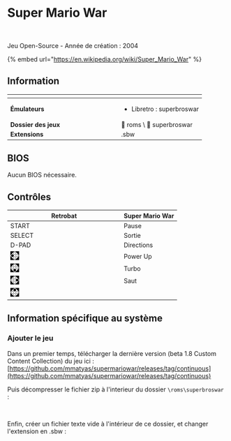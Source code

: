 # Super Mario War

<div align="left">

<figure><img src="https://raw.githubusercontent.com/fabricecaruso/es-theme-carbon/0ab5d8cd36c673c827b022c2ae53042a38df33da/art/logos/superbroswar.svg" alt=""><figcaption></figcaption></figure>

</div>

Jeu Open-Source - Année de création : 2004

{% embed url="https://en.wikipedia.org/wiki/Super_Mario_War" %}

## Information

<table data-header-hidden><thead><tr><th width="240"></th><th></th></tr></thead><tbody><tr><td><strong>Émulateurs</strong></td><td><ul><li>Libretro : superbroswar</li></ul></td></tr><tr><td><strong>Dossier des jeux</strong></td><td><span data-gb-custom-inline data-tag="emoji" data-code="1f4c2">📂</span> roms \ <span data-gb-custom-inline data-tag="emoji" data-code="1f4c2">📂</span> superbroswar</td></tr><tr><td><strong>Extensions</strong></td><td>.sbw</td></tr></tbody></table>

## BIOS

Aucun BIOS nécessaire.

## Contrôles

<table><thead><tr><th width="246">Retrobat</th><th>Super Mario War</th></tr></thead><tbody><tr><td>START</td><td>Pause</td></tr><tr><td>SELECT</td><td>Sortie</td></tr><tr><td>D-PAD</td><td>Directions</td></tr><tr><td><img src="../../../.gitbook/assets/image (33).png" alt=""></td><td>Power Up</td></tr><tr><td><img src="../../../.gitbook/assets/image (20).png" alt=""></td><td>Turbo</td></tr><tr><td><img src="../../../.gitbook/assets/image (7).png" alt=""></td><td>Saut</td></tr><tr><td><img src="../../../.gitbook/assets/image (35).png" alt=""></td><td></td></tr></tbody></table>

## Information spécifique au système

### Ajouter le jeu

Dans un premier temps, télécharger la dernière version (beta 1.8 Custom Content Collection) du jeu ici : [https://github.com/mmatyas/supermariowar/releases/tag/continuous](https://github.com/mmatyas/supermariowar/releases/tag/continuous)

Puis décompresser le fichier zip à l'interieur du dossier `\roms\superbroswar` :

<div align="left">

<figure><img src="https://i.imgur.com/J5hvgIf.png" alt=""><figcaption></figcaption></figure>

</div>

Enfin, créer un fichier texte vide à l'intérieur de ce dossier, et changer l'extension en .sbw :

<div align="left">

<figure><img src="https://i.imgur.com/HkofXzH.png" alt=""><figcaption></figcaption></figure>

</div>
